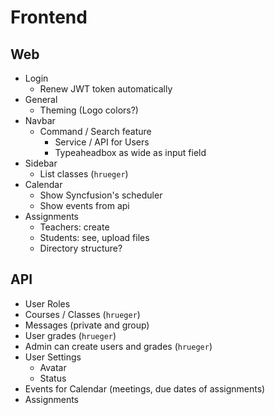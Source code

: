 # Frontend
## Web
- Login
  - Renew JWT token automatically
- General
  - Theming (Logo colors?)
- Navbar
  - Command / Search feature
    - Service / API for Users
    - Typeaheadbox as wide as input field
- Sidebar
  - List classes (`hrueger`)
- Calendar
  - Show Syncfusion's scheduler
  - Show events from api
- Assignments
  - Teachers: create
  - Students: see, upload files
  - Directory structure?


## API
- User Roles
- Courses / Classes (`hrueger`)
- Messages (private and group)
- User grades (`hrueger`)
- Admin can create users and grades (`hrueger`)
- User Settings
  - Avatar
  - Status
- Events for Calendar (meetings, due dates of assignments)
- Assignments
